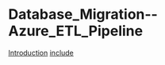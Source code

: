 # Database_Migration--Azure_ETL_Pipeline

[Introduction](Introduction.md)
[include](File:Inroduction.md)
